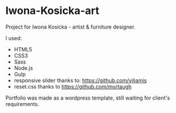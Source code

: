 # Iwona-Kosicka-art

Project for Iwona Kosicka - artist & furniture designer.

I used:

- HTML5
- CSS3
- Sass
- Node.js
- Gulp
- responsive slider thanks to: https://github.com/viljamis
- reset.css thanks to https://github.com/murtaugh

Portfolio was made as a wordpress template, still waiting for client's requirements.
